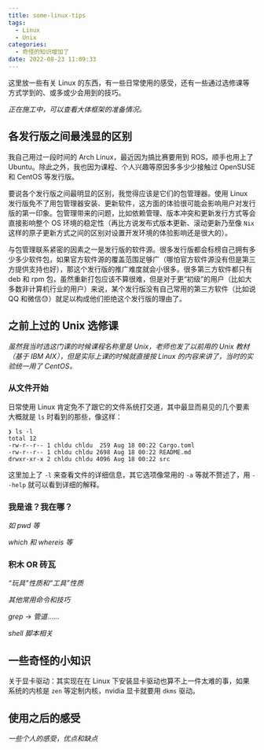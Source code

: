 ```yaml
---
title: some-linux-tips
tags:
  - Linux
  - Unix
categories:
  - 奇怪的知识增加了
date: 2022-08-23 11:09:33
---
```


这里放一些有关 Linux 的东西，有一些日常使用的感受，还有一些通过选修课等方式学到的、或多或少会用到的技巧。

*正在施工中，可以查看大体框架的准备情况。*

<!-- more -->

## 各发行版之间最浅显的区别

我自己用过一段时间的 Arch Linux，最近因为搞比赛要用到 ROS，顺手也用上了 Ubuntu。除此之外，我也因为课程、个人兴趣等原因多多少少接触过 OpenSUSE 和 CentOS 等发行版。

要说各个发行版之间最明显的区别，我觉得应该是它们的包管理器。使用 Linux 发行版免不了用包管理器安装、更新软件，这方面的体验很可能会影响用户对发行版的第一印象。包管理带来的问题，比如依赖管理、版本冲突和更新发行方式等会直接影响整个 OS 环境的稳定性（再比方说发布式版本更新、滚动更新乃至像 `Nix` 这样的原子更新方式之间的区别对设置开发环境的体验影响还是很大的）。

与包管理联系紧密的因素之一是发行版的软件源。很多发行版都会标榜自己拥有多少多少软件包，如果官方软件源的覆盖范围足够广（哪怕官方软件源没有但是第三方提供支持也好），那这个发行版的推广难度就会小很多。很多第三方软件都只有 deb 和 rpm 包，虽然重新打包应该不算很难，但是对于更“初级”的用户（比如大多数非计算机行业的用户）来说，某个发行版没有自己常用的第三方软件（比如说 QQ 和微信😓️）就足以构成他们拒绝这个发行版的理由了。

## 之前上过的 Unix 选修课

*虽然我当时选这门课的时候课程名称里是 Unix，老师也发了以前用的 Unix 教材（基于 IBM AIX），但是实际上课的时候就直接按 Linux 的内容来讲了，当时的实验统一用了 CentOS。*

### 从文件开始

日常使用 Linux 肯定免不了跟它的文件系统打交道，其中最显而易见的几个要素大概就是 `ls` 时看到的那些，像这样：

```shell
❯ ls -l
total 12
-rw-r--r-- 1 chldu chldu  259 Aug 18 00:22 Cargo.toml
-rw-r--r-- 1 chldu chldu 2698 Aug 18 00:22 README.md
drwxr-xr-x 2 chldu chldu 4096 Aug 18 00:22 src
```

这里加上了 `-l` 来查看文件的详细信息，其它选项像常用的 `-a` 等就不赘述了，用 `--help` 就可以看到详细的解释。

### 我是谁？我在哪？

*如 pwd 等*

*which 和 whereis 等*

### 积木 OR 砖瓦

*“玩具”性质和“工具”性质*

*其他常用命令和技巧*

*grep* -> *管道*……

*shell 脚本相关*

## 一些奇怪的小知识

关于显卡驱动：其实现在在 Linux 下安装显卡驱动也算不上一件太难的事，如果系统的内核是 `zen` 等定制内核，nvidia 显卡就要用 `dkms` 驱动。

## 使用之后的感受

*一些个人的感受，优点和缺点*
